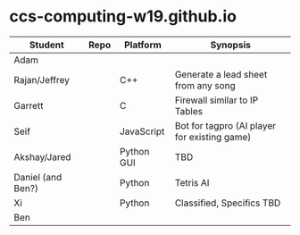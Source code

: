 # ccs-computing-w19.github.io

| Student | Repo | Platform | Synopsis |
|---------|------|----------|----------|
| Adam    | | | |
| Rajan/Jeffrey | | C++| Generate a lead sheet from any song | 
| Garrett | | C | Firewall similar to IP Tables |
| Seif | | JavaScript | Bot for tagpro (AI player for existing game) |
| Akshay/Jared | | Python GUI | TBD |
| Daniel (and Ben?) | | Python | Tetris AI |
| Xi | | Python | Classified, Specifics TBD | 
| Ben | | |
